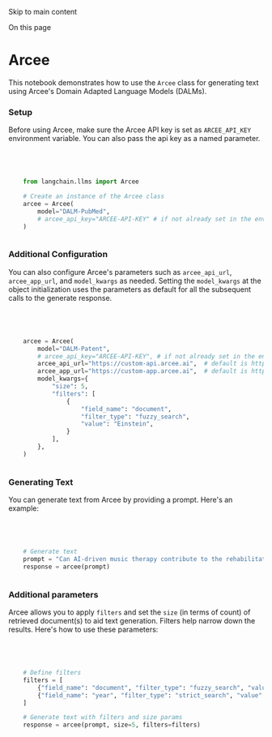 

Skip to main content

On this page

# Arcee

This notebook demonstrates how to use the `Arcee` class for generating text using Arcee's Domain Adapted Language Models (DALMs).

### Setup​

Before using Arcee, make sure the Arcee API key is set as `ARCEE_API_KEY` environment variable. You can also pass the api key as a named parameter.

```python




    from langchain.llms import Arcee

    # Create an instance of the Arcee class
    arcee = Arcee(
        model="DALM-PubMed",
        # arcee_api_key="ARCEE-API-KEY" # if not already set in the environment
    )



```


### Additional Configuration​

You can also configure Arcee's parameters such as `arcee_api_url`, `arcee_app_url`, and `model_kwargs` as needed. Setting the `model_kwargs` at the object initialization uses the parameters as default
for all the subsequent calls to the generate response.

```python




    arcee = Arcee(
        model="DALM-Patent",
        # arcee_api_key="ARCEE-API-KEY", # if not already set in the environment
        arcee_api_url="https://custom-api.arcee.ai",  # default is https://api.arcee.ai
        arcee_app_url="https://custom-app.arcee.ai",  # default is https://app.arcee.ai
        model_kwargs={
            "size": 5,
            "filters": [
                {
                    "field_name": "document",
                    "filter_type": "fuzzy_search",
                    "value": "Einstein",
                }
            ],
        },
    )



```


### Generating Text​

You can generate text from Arcee by providing a prompt. Here's an example:

```python




    # Generate text
    prompt = "Can AI-driven music therapy contribute to the rehabilitation of patients with disorders of consciousness?"
    response = arcee(prompt)



```


### Additional parameters​

Arcee allows you to apply `filters` and set the `size` (in terms of count) of retrieved document(s) to aid text generation. Filters help narrow down the results. Here's how to use these parameters:

```python




    # Define filters
    filters = [
        {"field_name": "document", "filter_type": "fuzzy_search", "value": "Einstein"},
        {"field_name": "year", "filter_type": "strict_search", "value": "1905"},
    ]

    # Generate text with filters and size params
    response = arcee(prompt, size=5, filters=filters)



```
